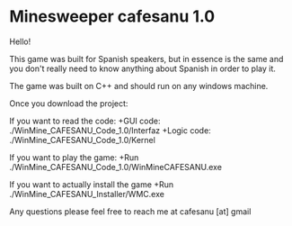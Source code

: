 Minesweeper cafesanu 1.0
===================

Hello!

This game was built for Spanish speakers, but in essence is the same and you don't really need
to know anything about Spanish in order to play it.

The game was built on C++ and should run on any windows machine.

Once you download the project:

If you want to read the code:
    +GUI code:   ./WinMine_CAFESANU_Code_1.0/Interfaz
    +Logic code: ./WinMine_CAFESANU_Code_1.0/Kernel

If you want to play the game:
    +Run         ./WinMine_CAFESANU_Code_1.0/WinMineCAFESANU.exe

If you want to actually install the game
    +Run         ./WinMine_CAFESANU_Installer/WMC.exe

Any questions please feel free to reach me at cafesanu [at] gmail

